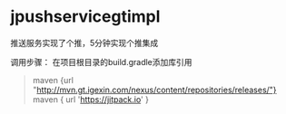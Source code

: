 # jpushservicegtimpl
推送服务实现了个推，5分钟实现个推集成

调用步骤：
在项目根目录的build.gradle添加库引用
>maven {url "http://mvn.gt.igexin.com/nexus/content/repositories/releases/"}
>maven { url 'https://jitpack.io' }
